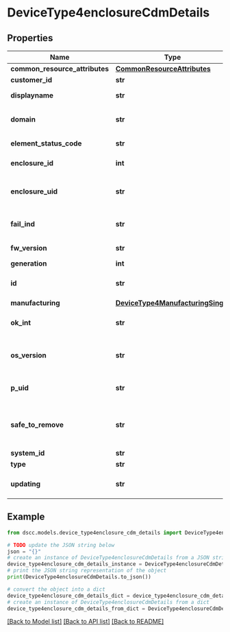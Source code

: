 # DeviceType4enclosureCdmDetails


## Properties

Name | Type | Description | Notes
------------ | ------------- | ------------- | -------------
**common_resource_attributes** | [**CommonResourceAttributes**](CommonResourceAttributes.md) |  | [optional] 
**customer_id** | **str** | customerId | [optional] 
**displayname** | **str** | Enclosure Display name | [optional] 
**domain** | **str** | Domain that the resource belongs to | [optional] 
**element_status_code** | **str** | Enclosure status code | [optional] 
**enclosure_id** | **int** | ID of the enclosure | [optional] 
**enclosure_uid** | **str** | Unique Identifier of the enclosure. | [optional] 
**fail_ind** | **str** | Status of the Failure Visual Indication. | [optional] 
**fw_version** | **str** | Firmware Version. | [optional] 
**generation** | **int** | generation | [optional] 
**id** | **str** | Unique Identifier of the resource | [optional] 
**manufacturing** | [**DeviceType4ManufacturingSingle**](DeviceType4ManufacturingSingle.md) |  | [optional] 
**ok_int** | **str** | Status of the OK Visual Indication. | [optional] 
**os_version** | **str** | Enclosure Card CDM OS name/version | [optional] 
**p_uid** | **str** | Enclosure Card CDM puid. | [optional] 
**safe_to_remove** | **str** | Indicates if the component is safe to remove | [optional] 
**system_id** | **str** | systemId | [optional] 
**type** | **str** | type | [optional] 
**updating** | **str** | Revision firmware of the PCI card | [optional] 

## Example

```python
from dscc.models.device_type4enclosure_cdm_details import DeviceType4enclosureCdmDetails

# TODO update the JSON string below
json = "{}"
# create an instance of DeviceType4enclosureCdmDetails from a JSON string
device_type4enclosure_cdm_details_instance = DeviceType4enclosureCdmDetails.from_json(json)
# print the JSON string representation of the object
print(DeviceType4enclosureCdmDetails.to_json())

# convert the object into a dict
device_type4enclosure_cdm_details_dict = device_type4enclosure_cdm_details_instance.to_dict()
# create an instance of DeviceType4enclosureCdmDetails from a dict
device_type4enclosure_cdm_details_from_dict = DeviceType4enclosureCdmDetails.from_dict(device_type4enclosure_cdm_details_dict)
```
[[Back to Model list]](../README.md#documentation-for-models) [[Back to API list]](../README.md#documentation-for-api-endpoints) [[Back to README]](../README.md)


